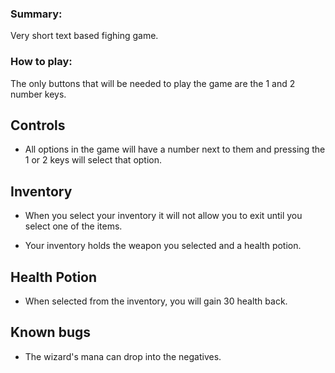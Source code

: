 ### Summary:

Very short text based fighing game.

### How to play:

The only buttons that will be needed to play the game are the 1 and 2 number keys.

Controls
-

- All options in the game will have a number next to them and pressing the 1 or 2 keys will select that option.

Inventory
-

- When you select your inventory it will not allow you to exit until you select one of the items.

- Your inventory holds the weapon you selected and a health potion.

Health Potion
-

- When selected from the inventory, you will gain 30 health back.

Known bugs
-

- The wizard's mana can drop into the negatives.
